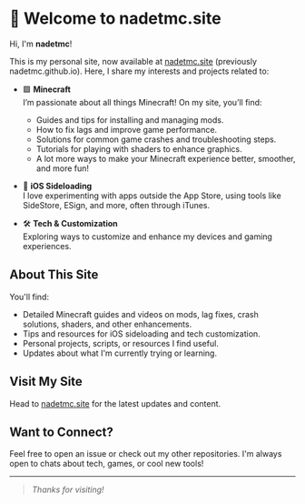 # 👋 Welcome to nadetmc.site

Hi, I'm **nadetmc**!

This is my personal site, now available at [nadetmc.site](https://nadetmc.site) (previously nadetmc.github.io). Here, I share my interests and projects related to:

- 🟩 **Minecraft**  
  I’m passionate about all things Minecraft! On my site, you’ll find:
  - Guides and tips for installing and managing mods.
  - How to fix lags and improve game performance.
  - Solutions for common game crashes and troubleshooting steps.
  - Tutorials for playing with shaders to enhance graphics.
  - A lot more ways to make your Minecraft experience better, smoother, and more fun!

- 📱 **iOS Sideloading**  
  I love experimenting with apps outside the App Store, using tools like SideStore, ESign, and more, often through iTunes.

- 🛠️ **Tech & Customization**  
  Exploring ways to customize and enhance my devices and gaming experiences.

## About This Site

You'll find:
- Detailed Minecraft guides and videos on mods, lag fixes, crash solutions, shaders, and other enhancements.
- Tips and resources for iOS sideloading and tech customization.
- Personal projects, scripts, or resources I find useful.
- Updates about what I'm currently trying or learning.

## Visit My Site

Head to [nadetmc.site](https://nadetmc.site) for the latest updates and content.

## Want to Connect?

Feel free to open an issue or check out my other repositories. I'm always open to chats about tech, games, or cool new tools!

---

> _Thanks for visiting!_
